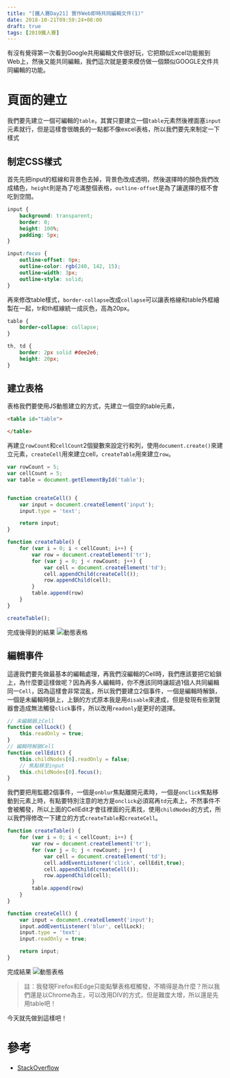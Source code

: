 ```yaml
---
title: "[鐵人賽Day21] 實作Web即時共同編輯文件(1)"
date: 2018-10-21T09:59:24+08:00
draft: true
tags: [2019鐵人賽]
---
```

有沒有覺得第一次看到Google共用編輯文件很好玩，它把類似Excel功能搬到Web上，然後又能共同編輯，我們這次就是要來模仿做一個類似GOOGLE文件共同編輯的功能。

# 頁面的建立
我們要先建立一個可編輯的`table`，其實只要建立一個`table`元素然後裡面塞`input`元素就行，但是這樣會很醜長的一點都不像excel表格，所以我們要先來制定一下樣式

## 制定CSS樣式
首先先把input的框線和背景色去掉，背景色改成透明，然後選擇時的顏色我們改成橘色，`height`則是為了吃滿整個表格，`outline-offset`是為了讓選擇的框不會吃到空間。
``` css
input {
    background: transparent;
    border: 0;
    height: 100%;
    padding: 5px;
}

input:focus {
    outline-offset: 0px;
    outline-color: rgb(240, 142, 15);
    outline-width: 3px;
    outline-style: solid;
}
```
再來修改table樣式，`border-collapse`改成`collapse`可以讓表格線和table外框繪製在一起，tr和th框線統一成灰色，高為20px。
``` css
table {
    border-collapse: collapse;
}

th, td {
    border: 2px solid #dee2e6;
    height: 20px;
}
```

## 建立表格
表格我們要使用JS動態建立的方式，先建立一個空的table元素，
``` html
<table id="table">

</table>
```
再建立`rowCount`和`cellCount`2個變數來設定行和列，使用`document.create()`來建立元素，`createCell`用來建立cell，`createTable`用來建立`row`。
``` js
var rowCount = 5;
var cellCount = 5;
var table = document.getElementById('table');


function createCell() {
    var input = document.createElement('input');
    input.type = 'text';

    return input;
}

function createTable() {
    for (var i = 0; i < cellCount; i++) {
        var row = document.createElement('tr');
        for (var j = 0; j < rowCount; j++) {
            var cell = document.createElement('td');
            cell.appendChild(createCell());
            row.appendChild(cell);
        }
        table.append(row)
    }
}

createTable();
```
完成後得到的結果
![動態表格](table.gif)

## 編輯事件
這邊我們要先做最基本的編輯處理，再我們沒編輯的Cell時，我們應該要把它給鎖上，為什麼要這樣做呢？因為再多人編輯時，你不應該同時讓超過1個人共同編輯同一`Cell`，因為這樣會非常混亂，所以我們要建立2個事件，一個是編輯時解鎖，一個是未編輯時鎖上，上鎖的方式原本我是用`disable`來達成，但是發現有些瀏覽器會造成無法觸發`click`事件，所以改用`readonly`是更好的選擇。
``` js
// 未編輯鎖上Cell
function cellLock() {
    this.readOnly = true;
}
// 編輯時解鎖Cell
function cellEdit() {
    this.childNodes[0].readOnly = false;
    // 焦點移至input
    this.childNodes[0].focus();
}
```
我們要把用監聽2個事件，一個是`onblur`焦點離開元素時，一個是`onclick`焦點移動到元素上時，有點要特別注意的地方是`onclick`必須寫再`td`元素上，不然事件不會被觸發，所以上面的CellEdit才會往裡面的元素找，使用`childNodes`的方式，所以我們得修改一下建立的方式`createTable`和`createCell`。
``` js
function createTable() {
    for (var i = 0; i < cellCount; i++) {
        var row = document.createElement('tr');
        for (var j = 0; j < rowCount; j++) {
            var cell = document.createElement('td');
            cell.addEventListener('click', cellEdit,true);
            cell.appendChild(createCell());
            row.appendChild(cell);
        }
        table.append(row)
    }
}

function createCell() {
    var input = document.createElement('input');
    input.addEventListener('blur', cellLock);
    input.type = 'text';
    input.readOnly = true;

    return input;
}
```
完成結果
![動態表格](table2.gif)

> 註：我發現Firefox和Edge只能點擊表格框觸發，不曉得是為什麼？所以我們還是以Chrome為主，可以改用DIV的方式，但是難度大增，所以還是先用table吧！

今天就先做到這樣吧！ 

# 參考
- [StackOverflow](https://stackoverflow.com/questions/6012823/how-to-make-html-table-cell-editable)